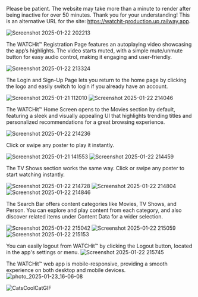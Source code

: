 Please be patient. The website may take more than a minute to render after being inactive for over 50 minutes. Thank you for your understanding!
This is an alternative URL for the site: https://watchit-production.up.railway.app.

![Screenshot 2025-01-22 202213](https://github.com/user-attachments/assets/79e50a1a-c5f1-4815-830e-b887cf2b7f94)

The WATCHit™ Registration Page features an autoplaying video showcasing the app’s highlights. The video starts muted, with a simple mute/unmute button for easy audio control, making it engaging and user-friendly.

![Screenshot 2025-01-22 213324](https://github.com/user-attachments/assets/fa5df3eb-02e8-49db-9d23-44f7477a445a)

The Login and Sign-Up Page lets you return to the home page by clicking the logo and easily switch to login if you already have an account.

![Screenshot 2025-01-21 112010](https://github.com/user-attachments/assets/125015e8-014c-4765-82a0-7f5010c59731)
![Screenshot 2025-01-22 214046](https://github.com/user-attachments/assets/3bb91d2f-8285-43c2-af58-a85ece92bf36)

The WATCHit™ Home Screen opens to the Movies section by default, featuring a sleek and visually appealing UI that highlights trending titles and personalized recommendations for a great browsing experience.

![Screenshot 2025-01-22 214236](https://github.com/user-attachments/assets/39bc250f-fa07-4b4b-8ea9-81ffc3153c63)

 Click or swipe any poster to play it instantly.

 ![Screenshot 2025-01-21 141553](https://github.com/user-attachments/assets/0a5c09a9-1c18-449f-b6e1-f95055756000)
 ![Screenshot 2025-01-22 214459](https://github.com/user-attachments/assets/a1de5ac0-beaa-4d4f-94ab-1035a188d92e)


 The TV Shows section works the same way. Click or swipe any poster to start watching instantly.

![Screenshot 2025-01-22 214728](https://github.com/user-attachments/assets/30cfda86-02c9-400e-a0b1-00035be5eb8c)
![Screenshot 2025-01-22 214804](https://github.com/user-attachments/assets/087b65da-ec8c-4fd5-a7fd-f2f3bc42abc9)
![Screenshot 2025-01-22 214846](https://github.com/user-attachments/assets/fdf32db6-b9a7-4db2-ac98-6ee129d8092f)

The Search Bar offers content categories like Movies, TV Shows, and Person. You can explore and play content from each category, and also discover related items under Content Data for a wider selection.

![Screenshot 2025-01-22 215042](https://github.com/user-attachments/assets/a86de552-a50e-4d2a-a10d-85516e53577a)
![Screenshot 2025-01-22 215059](https://github.com/user-attachments/assets/bccbf145-c929-4df5-9a90-606888843c88)
![Screenshot 2025-01-22 215153](https://github.com/user-attachments/assets/aec30f4f-8ce8-42dd-9c32-3281a5dc8627)

You can easily logout from WATCHit™ by clicking the Logout button, located in the app's settings or menu.
![Screenshot 2025-01-22 215745](https://github.com/user-attachments/assets/a4813d00-09ae-4929-8124-33f28fe69ebc)

The WATCHit™ web app is mobile-responsive, providing a smooth experience on both desktop and mobile devices.
![photo_2025-01-23_16-06-08](https://github.com/user-attachments/assets/01e57d60-e4eb-46c3-ab91-b1f6302a977d)


   ![CatsCoolCatGIF](https://github.com/user-attachments/assets/6765e959-fc56-4085-bcac-b0a5768c5045)






